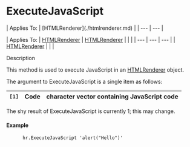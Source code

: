 




<h1 class="heading"><span class="name">ExecuteJavaScript</span></h1>
| Applies To: | [HTMLRenderer](./htmlrenderer.md) |
| --- | ---  |

| Applies To: | [HTMLRenderer](./htmlrenderer.md) | [HTMLRenderer](./htmlrenderer.md) |  |  |
| --- | --- | ---  |
| [HTMLRenderer](./htmlrenderer.md) |  |  |


Description


This method is used to execute JavaScript in an [HTMLRenderer](./htmlrenderer.md) object.


The argument to ExecuteJavaScript is a single item as follows:

| `[1]` | Code | character vector containing JavaScript code |
| --- | --- | ---  |


The shy result of ExecuteJavaScript is currently 1; this may change.

#### Example
```apl
      hr.ExecuteJavaScript 'alert("Hello")'
```



